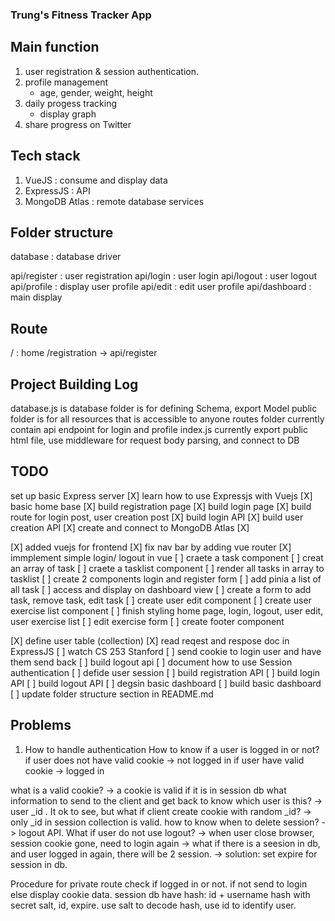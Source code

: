 ### Trung's Fitness Tracker App

## Main function
1. user registration & session authentication.
2. profile management
    + age, gender, weight, height
3. daily progess tracking
    + display graph
4. share progress on Twitter

## Tech stack
1. VueJS          : consume and display data
2. ExpressJS      : API
3. MongoDB Atlas  : remote database services

## Folder structure
database : database driver

api/register   : user registration
api/login      : user login
api/logout     : user logout
api/profile    : display user profile
api/edit       : edit user profile
api/dashboard  : main display

## Route
/ : home
/registration -> api/register

## Project Building Log
database.js is database folder is for defining Schema, export Model
public folder is for all resources that is accessible to anyone
routes folder currently contain api endpoint for login and profile
index.js currently export public html file, use middleware for
request body parsing, and connect to DB

## TODO
set up basic Express server [X]
learn how to use Expressjs with Vuejs [X]
basic home base [X]
build registration page [X]
build login page [X]
build route for login post, user creation post [X]
build login API [X]
build user creation API [X]
create and connect to MongoDB Atlas [X]

[X] added vuejs for frontend
[X] fix nav bar by adding vue router
[X] immplement simple login/ logout in vue 
[ ] craete a task component
[ ] creat an array of task
[ ] craete a tasklist component
[ ] render all tasks in array to tasklist
[ ] create 2 components login and register form
[ ] add pinia a list of all task
[ ] access and display on dashboard view
[ ] create a form to add task, remove task, edit task
[ ] create user edit component
[ ] create user exercise list component
[ ] finish styling home page, login, logout, user edit, user exercise list
[ ] edit exercise form
[ ] create footer component

[X] define user table (collection)
[X] read reqest and respose doc in ExpressJS
[ ] watch CS 253 Stanford
[ ] send cookie to login user and have them send back
[ ] build logout api
[ ] document how to use Session authentication
[ ] defide user session
[ ] build registration API
[ ] build login API
[ ] build logout API
[ ] degsin basic dashboard
[ ] build basic dashboard
[ ] update folder structure section in README.md

## Problems

1. How to handle authentication
How to know if a user is logged in or not?
if user does not have valid cookie -> not logged in
if user have valid cookie -> logged in

what is a valid cookie? -> a cookie is valid if it is in session db
what information to send to the client and get back to know which
user is this? -> user _id . It ok to see, but what if client create 
cookie with random _id? -> only _id in session collection is valid.
how to know when to delete session? -> logout API. What if user do
not use logout? -> when user close browser, session cookie gone,
need to login again -> what if there is a seesion in db, and user
logged in again, there will be 2 session. -> solution: set expire 
for session in db. 

Procedure
for private route check if logged in or not. if not send to login
else display cookie data.
session db have hash: id + username hash with secret salt, id,
expire.
use salt to decode hash, use id to identify user.


